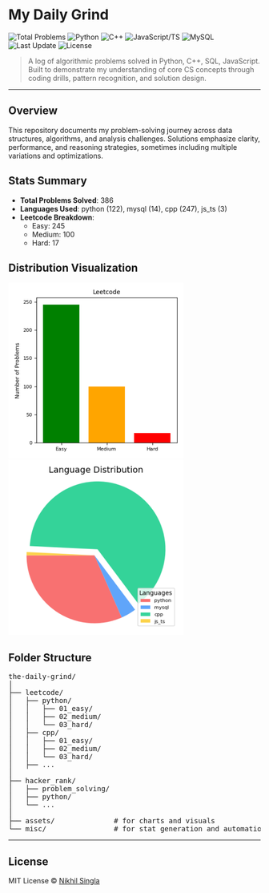 # My Daily Grind

![Total Problems](https://img.shields.io/badge/dynamic/json?url=https://raw.githubusercontent.com/Nikhil-Singla/the-daily-grind/main/stats.json&label=Problems%20Solved&query=$.total&color=blue)
![Python](https://img.shields.io/badge/dynamic/json?url=https://raw.githubusercontent.com/Nikhil-Singla/the-daily-grind/main/stats.json&label=Python&query=$.by_language.python&color=yellow)
![C++](https://img.shields.io/badge/dynamic/json?url=https://raw.githubusercontent.com/Nikhil-Singla/the-daily-grind/main/stats.json&label=C%2B%2B&query=$.by_language.cpp&color=green)
![JavaScript/TS](https://img.shields.io/badge/dynamic/json?url=https://raw.githubusercontent.com/Nikhil-Singla/the-daily-grind/main/stats.json&label=JS%2FTS&query=$.by_language.js_ts&color=orange)
![MySQL](https://img.shields.io/badge/dynamic/json?url=https://raw.githubusercontent.com/Nikhil-Singla/the-daily-grind/main/stats.json&label=MySQL&query=$.by_language.mysql&color=lightgray)
![Last Update](https://img.shields.io/github/last-commit/Nikhil-Singla/the-daily-grind)
![License](https://img.shields.io/github/license/Nikhil-Singla/the-daily-grind)

> A log of algorithmic problems solved in Python, C++, SQL, JavaScript. Built to demonstrate my understanding of core CS concepts through coding drills, pattern recognition, and solution design.

---

## Overview

This repository documents my problem-solving journey across data structures, algorithms, and analysis challenges. Solutions emphasize clarity, performance, and reasoning strategies, sometimes including multiple variations and optimizations.


## Stats Summary

<!-- STATS:START -->
- **Total Problems Solved**: 386
- **Languages Used**: python (122), mysql (14), cpp (247), js_ts (3)
- **Leetcode Breakdown**:
  - Easy: 245
  - Medium: 100
  - Hard: 17

<!-- STATS:END -->

## Distribution Visualization

<p align="left">
  <img src="assets/chart_difficulty.png" alt="Difficulty Breakdown" width="350"> &nbsp; &nbsp; &nbsp; &nbsp;
  <img src="assets/chart_language.png" alt="Language Breakdown" width="350">
</p>

## Folder Structure

<pre>
the-daily-grind/
│
├── leetcode/
│   ├── python/
│   │   ├── 01_easy/
│   │   ├── 02_medium/
│   │   └── 03_hard/
│   ├── cpp/
│   │   ├── 01_easy/
│   │   ├── 02_medium/
│   │   └── 03_hard/
│   ├── ...
│
├── hacker_rank/
│   ├── problem_solving/
│   ├── python/
│   └── ...
│
├── assets/              # for charts and visuals
└── misc/                # for stat generation and automation scripts
</pre>

---

## License

MIT License © [Nikhil Singla](https://github.com/Nikhil-Singla)
